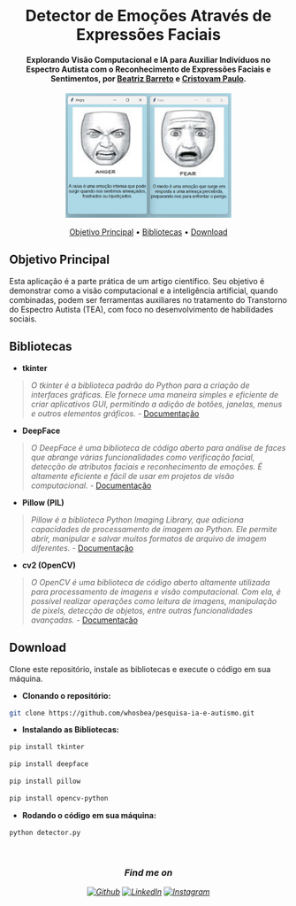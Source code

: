 
<h1 align="center">
  <br>
  <br>
 Detector de Emoções Através de Expressões Faciais
  <br>
</h1>

<h4 align="center">Explorando Visão Computacional e IA para Auxiliar Indivíduos no Espectro Autista  com o Reconhecimento de Expressões Faciais e Sentimentos, por <a href="https://github.com/whosbea" target="_blank">Beatriz Barreto</a> e <a href="https://github.com/Cristovam10000" target="_blank">Cristovam Paulo</a>.</h4>

<div align= "center">
  <img src="code\imgs\tela_emocoes.png" alt="imagem logo do seu projeto" width="300"></a>
  <br>
</div>
<!-- link pros topicos -->
<p align="center"> 
  <a href="#objetivo-principal">Objetivo Principal</a> •
  <a href="#bibliotecas">Bibliotecas</a> •
  <a href="#download">Download</a>
</p>

## Objetivo Principal

Esta aplicação é a parte prática de um artigo científico. Seu objetivo é demonstrar como a visão computacional e a inteligência artificial, quando combinadas, podem ser ferramentas auxiliares no tratamento do Transtorno do Espectro Autista (TEA), com foco no desenvolvimento de habilidades sociais.

## Bibliotecas
<!-- Aqui fale um pouco sobre as bibliotecas que você utilizou no projeto -->
- **tkinter**<br>
> _O tkinter é a biblioteca padrão do Python para a criação de interfaces gráficas. Ele fornece uma maneira simples e eficiente de criar aplicativos GUI, permitindo a adição de botões, janelas, menus e outros elementos gráficos._ - [Documentação](https://docs.python.org/pt-br/3/library/tkinter.html)

- **DeepFace**<br>
> _O DeepFace é uma biblioteca de código aberto para análise de faces que abrange várias funcionalidades como verificação facial, detecção de atributos faciais e reconhecimento de emoções. É altamente eficiente e fácil de usar em projetos de visão computacional._ - [Documentação](https://github.com/serengil/deepface)

- **Pillow (PIL)**<br>
> _Pillow é a biblioteca Python Imaging Library, que adiciona capacidades de processamento de imagem ao Python. Ele permite abrir, manipular e salvar muitos formatos de arquivo de imagem diferentes._ - [Documentação](https://pillow.readthedocs.io/en/stable/)

- **cv2 (OpenCV)**<br>
> _O OpenCV é uma biblioteca de código aberto altamente utilizada para processamento de imagens e visão computacional. Com ela, é possível realizar operações como leitura de imagens, manipulação de pixels, detecção de objetos, entre outras funcionalidades avançadas._ - [Documentação](https://docs.opencv.org/4.x/)

## Download

Clone este repositório, instale as bibliotecas e execute o código em sua máquina.
- **Clonando o repositório:**
```bash
git clone https://github.com/whosbea/pesquisa-ia-e-autismo.git
```
- **Instalando as Bibliotecas:**
```bash
pip install tkinter
```
```bash
pip install deepface
```
```bash
pip install pillow
```
```bash
pip install opencv-python
```
- **Rodando o código em sua máquina:**
```bash
python detector.py
```
<br>
<i>
<!-- Edite esse campo com suas redes sociais e formas de contato! -->
<h3 align="center">Find me on</h3>
<p align="center"><a 
href="https://github.com/whosbea" target="_blank"><img alt="Github" 
src="https://img.shields.io/badge/GitHub-%2312100E.svg?&style=for-the-badge&logo=Github&logoColor=white" /></a> <a 
href="https://www.linkedin.com/in/beatriz-barreto-8b0076261/" target="_blank"><img alt="LinkedIn" 
src="https://img.shields.io/badge/linkedin-%2312100E.svg?&style=for-the-badge&logo=linkedin&logoColor=blue" /></a> <a 
href="https://www.instagram.com/whosbea3/" target="_blank"><img alt="Instagram" 
src="https://img.shields.io/badge/Instagram-%2312100E?logo=instagram&.svg?&style=for-the-badge&logoColor=white" /></a><br>
</p>


